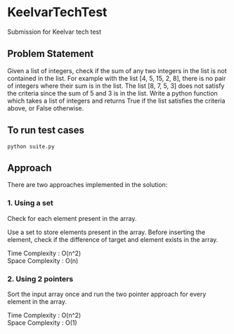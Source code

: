 # KeelvarTechTest
Submission for Keelvar tech test

## Problem Statement
Given a list of integers, check if the sum of any two integers in the list is not contained in the list.
For example with the list [4, 5, 15, 2, 8], there is no pair of integers where their sum is in the list. The list [8, 7, 5, 3] does not satisfy the criteria since the sum of 5 and 3 is in the list.
Write a python function which takes a list of integers and returns True if the list satisfies the criteria above, or False otherwise.

## To run test cases 
```shell script
python suite.py
```

## Approach
There are two approaches implemented in the solution:

### 1. Using a set
Check for each element present in the array.

Use a set to store elements present in the array. 
Before inserting the element, check if the difference of target and element exists in the array.

Time Complexity : O(n^2) <br>
Space Complexity : O(n)

### 2. Using 2 pointers
Sort the input array once and run the two pointer approach for every element in the array. 

Time Complexity : O(n^2) <br>
Space Complexity : O(1)
